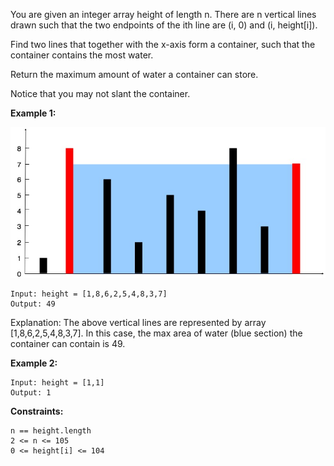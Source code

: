 You are given an integer array height of length n. There are n vertical lines drawn such that the two endpoints of the ith line are (i, 0) and (i, height[i]).

Find two lines that together with the x-axis form a container, such that the container contains the most water.

Return the maximum amount of water a container can store.

Notice that you may not slant the container.

**Example 1:**

![Example](https://github.com/anuri73/leetcode/blob/master/src/resources/img/11.1.jpeg?raw=true)

    Input: height = [1,8,6,2,5,4,8,3,7]
    Output: 49

Explanation: The above vertical lines are represented by array [1,8,6,2,5,4,8,3,7]. In this case, the max area of water (blue section) the container can contain is 49.

**Example 2:**

    Input: height = [1,1]
    Output: 1
 

**Constraints:**

    n == height.length
    2 <= n <= 105
    0 <= height[i] <= 104